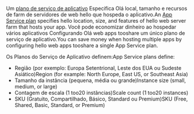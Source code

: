 <span data-ttu-id="f3592-101">Um [plano de serviço de aplicativo](../articles/app-service/azure-web-sites-web-hosting-plans-in-depth-overview.md) Especifica Olá local, tamanho e recursos de farm de servidores de web hello que hospeda o aplicativo.</span><span class="sxs-lookup"><span data-stu-id="f3592-101">An [App Service plan](../articles/app-service/azure-web-sites-web-hosting-plans-in-depth-overview.md) specifies hello location, size, and features of hello web server farm that hosts your app.</span></span> <span data-ttu-id="f3592-102">Você pode economizar dinheiro ao hospedar vários aplicativos Configurando Olá web apps tooshare um único plano de serviço de aplicativo.</span><span class="sxs-lookup"><span data-stu-id="f3592-102">You can save money when hosting multiple apps by configuring hello web apps tooshare a single App Service plan.</span></span>

<span data-ttu-id="f3592-103">Os Planos do Serviço de Aplicativo definem:</span><span class="sxs-lookup"><span data-stu-id="f3592-103">App Service plans define:</span></span>

* <span data-ttu-id="f3592-104">Região (por exemplo: Europa Setentrional, Leste dos EUA ou Sudeste Asiático)</span><span class="sxs-lookup"><span data-stu-id="f3592-104">Region (for example: North Europe, East US, or Southeast Asia)</span></span>
* <span data-ttu-id="f3592-105">Tamanho da instância (pequena, média ou grande)</span><span class="sxs-lookup"><span data-stu-id="f3592-105">Instance size (small, medium, or large)</span></span>
* <span data-ttu-id="f3592-106">Contagem de escala (1 too20 instâncias)</span><span class="sxs-lookup"><span data-stu-id="f3592-106">Scale count (1 too20 instances)</span></span>
* <span data-ttu-id="f3592-107">SKU (Gratuito, Compartilhado, Básico, Standard ou Premium)</span><span class="sxs-lookup"><span data-stu-id="f3592-107">SKU (Free, Shared, Basic, Standard, or Premium)</span></span>